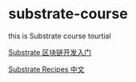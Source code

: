 # substrate-course
this is Substrate course tourtial

[Substrate 区块链开发入门](https://github.com/DaviRain-Su/substrate-course/blob/main/substrate-note.md)

[Substrate Recipes 中文](./substrate-recipes/README.md)